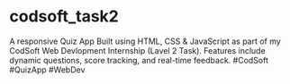 # codsoft_task2
A responsive Quiz App Built using HTML, CSS &amp; JavaScript as part of my CodSoft Web Devlopment Internship (Lavel 2 Task). Features include dynamic questions, score tracking, and real-time feedback. #CodSoft #QuizApp #WebDev

